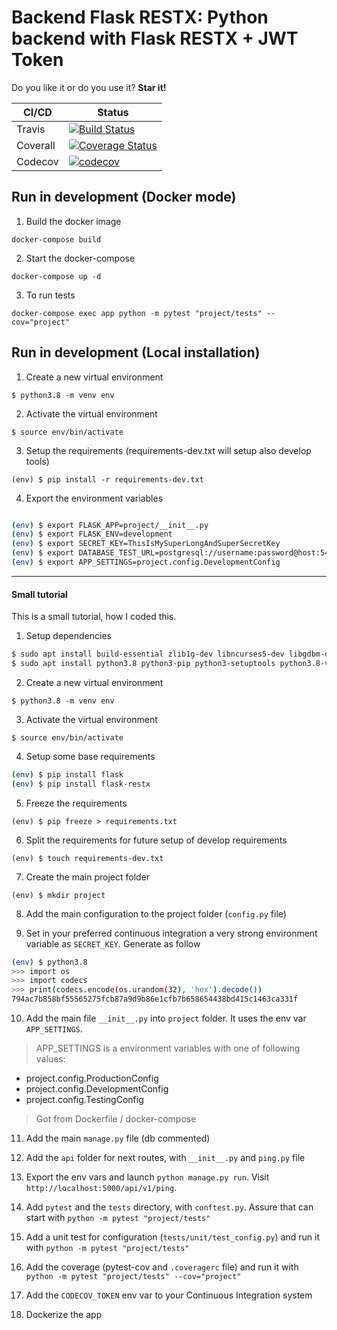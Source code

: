 Backend Flask RESTX: Python backend with Flask RESTX + JWT Token
================================================================

Do you like it or do you use it? **Star it!**

| CI/CD    | Status                                                                                                                                          |
|----------|----------------------------------------------------------------------------------------------------------------------------------------------------------------------------------------------------------|
| Travis   | [![Build Status](https://api.travis-ci.com/sineverba/backend-flaskrestx.svg?branch=master)](https://travis-ci.com/sineverba/backend-flaskrestx)                         |
| Coverall | [![Coverage Status](https://coveralls.io/repos/github/sineverba/backend-flaskrestx/badge.svg?branch=master)](https://coveralls.io/github/sineverba/backend-flaskrestx?branch=master) |
| Codecov  | [![codecov](https://codecov.io/gh/sineverba/backend-flaskrestx/branch/master/graph/badge.svg)](https://codecov.io/gh/sineverba/backend-flaskrestx)                         |


## Run in development (Docker mode)

1. Build the docker image

`docker-compose build`

2. Start the docker-compose

`docker-compose up -d`

3. To run tests

`docker-compose exec app python -m pytest "project/tests" --cov="project"`

## Run in development (Local installation)

1. Create a new virtual environment

`$ python3.8 -m venv env`

2. Activate the virtual environment

`$ source env/bin/activate`

3. Setup the requirements (requirements-dev.txt will setup also develop tools)

`(env) $ pip install -r requirements-dev.txt`

4. Export the environment variables

``` bash

(env) $ export FLASK_APP=project/__init__.py
(env) $ export FLASK_ENV=development
(env) $ export SECRET_KEY=ThisIsMySuperLongAndSuperSecretKey
(env) $ export DATABASE_TEST_URL=postgresql://username:password@host:5432/database
(env) $ export APP_SETTINGS=project.config.DevelopmentConfig

```

----------------------------------------------------------------------------------------------------------------------


#### Small tutorial

This is a small tutorial, how I coded this.

1. Setup dependencies

``` bash
$ sudo apt install build-essential zlib1g-dev libncurses5-dev libgdbm-dev libnss3-dev libssl-dev libreadline-dev libffi-dev libsqlite3-dev wget
$ sudo apt install python3.8 python3-pip python3-setuptools python3.8-venv -y
```

2. Create a new virtual environment

`$ python3.8 -m venv env`

3. Activate the virtual environment

`$ source env/bin/activate`

4. Setup some base requirements

``` bash
(env) $ pip install flask
(env) $ pip install flask-restx
```

5. Freeze the requirements

`(env) $ pip freeze > requirements.txt`

6. Split the requirements for future setup of develop requirements

`(env) $ touch requirements-dev.txt`

7. Create the main project folder

`(env) $ mkdir project`

8. Add the main configuration to the project folder (`config.py` file)

9. Set in your preferred continuous integration a very strong environment variable as `SECRET_KEY`. Generate as follow

``` bash
(env) $ python3.8
>>> import os
>>> import codecs
>>> print(codecs.encode(os.urandom(32), 'hex').decode())
794ac7b858bf55565275fcb87a9d9b86e1cfb7b658654438bd415c1463ca331f
```

10. Add the main file `__init__.py` into `project` folder. It uses the env var `APP_SETTINGS`.

> APP_SETTINGS is a environment variables with one of following values:
  - project.config.ProductionConfig
  - project.config.DevelopmentConfig
  - project.config.TestingConfig

> Got from Dockerfile / docker-compose

11. Add the main `manage.py` file (db commented)

12. Add the `api` folder for next routes, with `__init__.py` and `ping.py` file

13. Export the env vars and launch `python manage.py run`. Visit `http://localhost:5000/api/v1/ping`.

14. Add `pytest` and the `tests` directory, with `conftest.py`. Assure that can start with `python -m pytest "project/tests"`

15. Add a unit test for configuration (`tests/unit/test_config.py`) and run it with `python -m pytest "project/tests"`

16. Add the coverage (pytest-cov and `.coveragerc` file) and run it with `python -m pytest "project/tests" --cov="project"`

17. Add the `CODECOV_TOKEN` env var to your Continuous Integration system

18. Dockerize the app